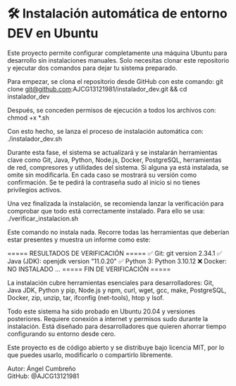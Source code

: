 # 🛠️ Instalación automática de entorno DEV en Ubuntu

Este proyecto permite configurar completamente una máquina Ubuntu para desarrollo sin instalaciones manuales. Solo necesitas clonar este repositorio y ejecutar dos comandos para dejar tu sistema preparado.

Para empezar, se clona el repositorio desde GitHub con este comando:
git clone git@github.com:AJCG13121981/instalador_dev.git && cd instalador_dev

Después, se conceden permisos de ejecución a todos los archivos con:
chmod +x *.sh

Con esto hecho, se lanza el proceso de instalación automática con:
./instalador_dev.sh

Durante esta fase, el sistema se actualizará y se instalarán herramientas clave como Git, Java, Python, Node.js, Docker, PostgreSQL, herramientas de red, compresores y utilidades del sistema. Si alguna ya está instalada, se omite sin modificarla. En cada caso se mostrará su versión como confirmación. Se te pedirá la contraseña sudo al inicio si no tienes privilegios activos.

Una vez finalizada la instalación, se recomienda lanzar la verificación para comprobar que todo está correctamente instalado. Para ello se usa:
./verificar_instalacion.sh

Este comando no instala nada. Recorre todas las herramientas que deberían estar presentes y muestra un informe como este:

===== RESULTADOS DE VERIFICACIÓN =====
✅ Git:                git version 2.34.1
✅ Java (JDK):         openjdk version "11.0.20"
✅ Python 3:           Python 3.10.12
❌ Docker:             NO INSTALADO
...
===== FIN DE VERIFICACIÓN =====

La instalación cubre herramientas esenciales para desarrolladores: Git, Java JDK, Python y pip, Node.js y npm, curl, wget, gcc, make, PostgreSQL, Docker, zip, unzip, tar, ifconfig (net-tools), htop y lsof.

Todo este sistema ha sido probado en Ubuntu 20.04 y versiones posteriores. Requiere conexión a internet y permisos sudo durante la instalación. Está diseñado para desarrolladores que quieren ahorrar tiempo configurando su entorno desde cero.

Este proyecto es de código abierto y se distribuye bajo licencia MIT, por lo que puedes usarlo, modificarlo o compartirlo libremente.

Autor: Ángel Cumbreño  
GitHub: @AJCG13121981






